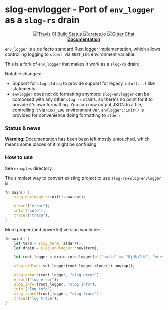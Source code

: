 # slog-envlogger - Port of `env_logger` as a `slog-rs` drain

<p align="center">
  <a href="https://travis-ci.org/dpc/slog-envlogger">
      <img src="https://img.shields.io/travis/dpc/slog-envlogger/master.svg?style=flat-square" alt="Travis CI Build Status">
  </a>
  <a href="https://crates.io/crates/slog-envlogger">
      <img src="http://meritbadge.herokuapp.com/slog?style=flat-square" alt="crates.io">
  </a>
  <a href="https://gitter.im/dpc/slog-rs">
      <img src="https://img.shields.io/badge/GITTER-join%20chat-green.svg?style=flat-square" alt="Gitter Chat">
  </a>
  <br>
  <strong><a href="//dpc.github.io/slog-envlogger/">Documentation</a></strong>
</p>


`env_logger` is a de facto standard Rust logger implementation, which allows
controlling logging to `stderr` via `RUST_LOG` environment variable.

This is a fork of `env_logger` that makes it work as a `slog-rs` drain:

Notable changes:

* Support for `slog-stdlog` to provide support for legacy `info!(...)` like
  statements.
* `envlogger` does not do formatting anymore: `slog-envlogger` can be composed
  with any other `slog-rs` drains, so there's no point for it to provide it's
  own formatting. You can now output JSON to a file, controlling it via
  `RUST_LOG` environment var. `envlogger::init()` is provided for convenience
  doing formatting to `stderr`

### Status & news

**Warning**: Documentation has been been left mostly untouched, which means some
places of it might be confusing.

### How to use

See `examples` directory.

The simplest way to convert existing project to use `slog-rs`+`slog-envlogger` is:

```rust
fn main() {
    slog_envlogger::init().unwrap();

    error!("error");
    info!("info");
    trace!("trace");
}
```

More proper (and powerful) version would be:

```rust
fn main() {
    let term = slog_term::stderr();
    let drain = slog_envlogger::new(term);

    let root_logger = drain.into_logger(o!("build" => "8jdkj2df", "version" => "0.1.5"));

    slog_stdlog::set_logger(root_logger.clone()).unwrap();

    slog_error!(root_logger, "slog error");
    error!("log error");
    slog_info!(root_logger, "slog info");
    info!("log info");
    slog_trace!(root_logger, "slog trace");
    trace!("log trace");
}
```
